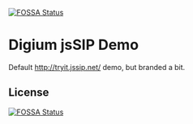 [![FOSSA Status](https://app.fossa.io/api/projects/git%2Bgithub.com%2Fwarpunish%2Fdigium-jsSIP-demo.svg?type=shield)](https://app.fossa.io/projects/git%2Bgithub.com%2Fwarpunish%2Fdigium-jsSIP-demo?ref=badge_shield)

Digium jsSIP Demo
=================

Default http://tryit.jssip.net/ demo, but branded a bit.


## License
[![FOSSA Status](https://app.fossa.io/api/projects/git%2Bgithub.com%2Fwarpunish%2Fdigium-jsSIP-demo.svg?type=large)](https://app.fossa.io/projects/git%2Bgithub.com%2Fwarpunish%2Fdigium-jsSIP-demo?ref=badge_large)